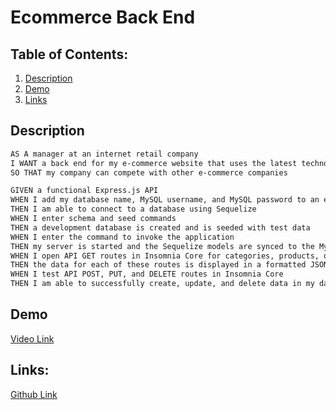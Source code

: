 # Ecommerce Back End

## Table of Contents:
1. [Description](##Description)
2. [Demo](##Demo)
3. [Links](##Links)

## Description
```md
AS A manager at an internet retail company
I WANT a back end for my e-commerce website that uses the latest technologies
SO THAT my company can compete with other e-commerce companies
```
```md
GIVEN a functional Express.js API
WHEN I add my database name, MySQL username, and MySQL password to an environment variable file
THEN I am able to connect to a database using Sequelize
WHEN I enter schema and seed commands
THEN a development database is created and is seeded with test data
WHEN I enter the command to invoke the application
THEN my server is started and the Sequelize models are synced to the MySQL database
WHEN I open API GET routes in Insomnia Core for categories, products, or tags
THEN the data for each of these routes is displayed in a formatted JSON
WHEN I test API POST, PUT, and DELETE routes in Insomnia Core
THEN I am able to successfully create, update, and delete data in my database
```

## Demo
[Video Link](https://watch.screencastify.com/v/ESousofZ6nEuxwDA8iEP)


## Links:
[Github Link](https://github.com/Hbrown16/E-Commerce-Back-End)